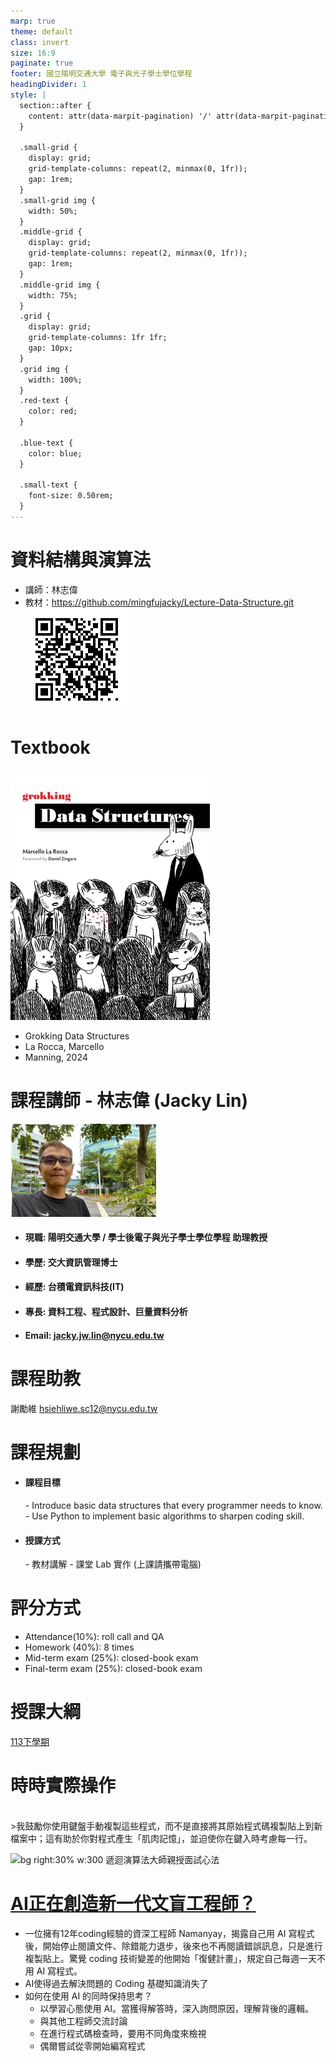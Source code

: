 ```yaml
---
marp: true
theme: default
class: invert
size: 16:9
paginate: true
footer: 國立陽明交通大學 電子與光子學士學位學程
headingDivider: 1
style: |
  section::after {
    content: attr(data-marpit-pagination) '/' attr(data-marpit-pagination-total);
  }
  
  .small-grid {
    display: grid;
    grid-template-columns: repeat(2, minmax(0, 1fr));
    gap: 1rem;
  }
  .small-grid img {
    width: 50%;
  }
  .middle-grid {
    display: grid;
    grid-template-columns: repeat(2, minmax(0, 1fr));
    gap: 1rem;
  }
  .middle-grid img {
    width: 75%;
  }
  .grid {
    display: grid;
    grid-template-columns: 1fr 1fr;
    gap: 10px;
  }
  .grid img {
    width: 100%;
  }
  .red-text {
    color: red;
  }
  
  .blue-text {
    color: blue;  
  }

  .small-text {
    font-size: 0.50rem;
  }
---
```

# 資料結構與演算法
- 講師：林志偉
- 教材：https://github.com/mingfujacky/Lecture-Data-Structure.git
![bg right:30% w:300 Data Structure Material in Git](files/image/qrcode_lecture_data_structure.png)

# Textbook
![bg right:60% w:50% textbook](files/image/cover_textbook.jpg)
- Grokking Data Structures
- La Rocca, Marcello
- Manning, 2024

# 課程講師 - 林志偉 (Jacky Lin)
![bg right:30% w:300](files/image/jacky_last_day_in_tsmc.jpg)

- #### 現職: 陽明交通大學 / 學士後電子與光子學士學位學程 助理教授
- #### 學歷: 交大資訊管理博士
- #### 經歷: 台積電資訊科技(IT)
- #### 專長: 資料工程、程式設計、巨量資料分析
- #### Email: jacky.jw.lin@nycu.edu.tw

# 課程助教
謝勵維 hsiehliwe.sc12@nycu.edu.tw

# 課程規劃
- #### 課程目標
  *-* Introduce basic data structures that every programmer needs to know.
  *-* Use Python to implement basic algorithms to sharpen coding skill.

- #### 授課方式
  *-* 教材講解
  *-* 課堂 Lab 實作 (上課請攜帶電腦)

# 評分方式
- Attendance(10%): roll call and QA
- Homework (40%): 8 times
- Mid-term exam (25%): closed-book exam
- Final-term exam (25%): closed-book exam

# 授課大綱
[113下學期](https://timetable.nycu.edu.tw/?r=main/crsoutline&Acy=113&Sem=2&CrsNo=520018&lang=)

# 時時實際操作
<br>
>我鼓勵你使用鍵盤手動複製這些程式，而不是直接將其原始程式碼複製貼上到新檔案中；這有助於你對程式產生「肌肉記憶」，並迫使你在鍵入時<span class="blue-text">考慮每一行</span>。

![bg right:30% w:300 遞迴演算法大師親授面試心法](https://i3.momoshop.com.tw/1721136961/goodsimg/0013/030/254/13030254_R.jpg)

# [AI正在創造新一代文盲工程師？](https://buzzorange.com/techorange/2025/02/19/ai-and-learning/)
- 一位擁有12年coding經驗的資深工程師 Namanyay，揭露自己用 AI 寫程式後，開始停止閱讀文件、除錯能力退步，後來也不再閱讀錯誤訊息，只是進行複製貼上。驚覺 coding 技術變差的他開始「復健計畫」，規定自己每週一天不用 AI 寫程式。
- AI使得過去解決問題的 Coding 基礎知識消失了
- 如何在使用 AI 的同時保持思考？
  - 以學習心態使用 AI。當獲得解答時，深入詢問原因，理解背後的邏輯。
  - 與其他工程師交流討論
  - 在進行程式碼檢查時，要用不同角度來檢視
  - 偶爾嘗試從零開始編寫程式